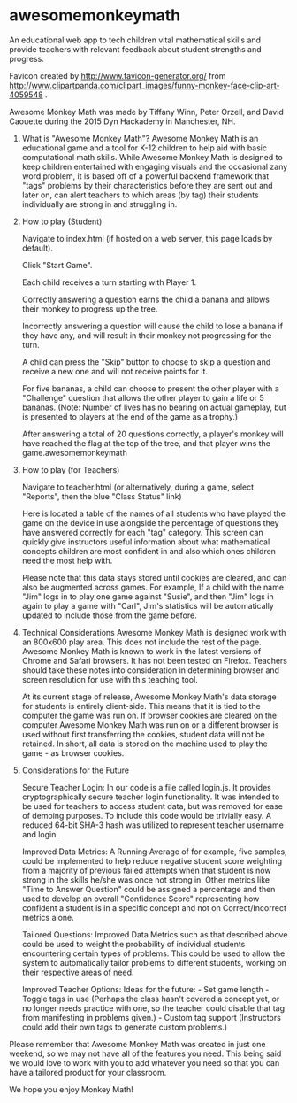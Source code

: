 # awesomemonkeymath
An educational web app to tech children vital mathematical skills and provide teachers with relevant feedback about student strengths and progress.

Favicon created by http://www.favicon-generator.org/ from http://www.clipartpanda.com/clipart_images/funny-monkey-face-clip-art-4059548 .


Awesome Monkey Math was made by Tiffany Winn, Peter Orzell, and David Caouette during the 2015 Dyn Hackademy in Manchester, NH.


1. What is "Awesome Monkey Math"?
    Awesome Monkey Math is an educational game and a tool for K-12 children to help aid with basic computational math skills.  While Awesome Monkey Math is designed to keep children entertained with engaging visuals and the occasional zany word problem, it is based off of a powerful backend framework that "tags" problems by their characteristics before they are sent out and later on, can alert teachers to which areas (by tag) their students individually are strong in and struggling in.


2. How to play (Student)
    
    Navigate to index.html (if hosted on a web server, this page loads by default).

    Click "Start Game".
    
    Each child receives a turn starting with Player 1.

    Correctly answering a question earns the child a banana and allows their monkey to progress up the tree.

    Incorrectly answering a question will cause the child to lose a banana if they have any, and will result in their monkey not progressing for the turn.

    A child can press the "Skip" button to choose to skip a question and receive a new one and will not receive points for it.
    
    For five bananas, a child can choose to present the other player with a "Challenge" question that allows the other player to gain a life or 5 bananas.
    (Note:  Number of lives has no bearing on actual gameplay, but is presented to players at the end of the game as a trophy.)
    
    After answering a total of 20 questions correctly, a player's monkey will have reached the flag at the top of the tree, and that player wins the game.awesomemonkeymath

    
3. How to play (for Teachers)

    Navigate to teacher.html (or alternatively, during a game, select "Reports", then the blue "Class Status" link)
    
    Here is located a table of the names of all students who have played the game on the device in use alongside the percentage of questions they have answered correctly for each "tag" category.
    This screen can quickly give instructors useful information about what mathematical concepts children are most confident in and also which ones children need the most help with.
    
    Please note that this data stays stored until cookies are cleared, and can also be augmented across games.
    For example, If a child with the name "Jim" logs in to play one game against "Susie", and then "Jim" logs in again to play a game with "Carl", Jim's statistics will be automatically updated to include those from the game before.


4. Technical Considerations
    Awesome Monkey Math is designed work with an 800x600 play area.  This does not include the rest of the page.
    Awesome Monkey Math is known to work in the latest versions of Chrome and Safari browsers. It has not been tested on Firefox.
    Teachers should take these notes into consideration in determining browser and screen resolution for use with this teaching tool.

    At its current stage of release, Awesome Monkey Math's data storage for students is entirely client-side.  This means that it is tied to the computer the game was run on.  If browser cookies are cleared on the computer Awesome Monkey Math was run on or a different browser is used without first transferring the cookies, student data will not be retained.  In short, all data is stored on the machine used to play the game - as browser cookies.

    
5. Considerations for the Future

    Secure Teacher Login:
        In our code is a file called login.js.  It provides cryptographically secure teacher login functionality.  It was intended to be used for teachers to access student data, but was removed for ease of demoing purposes.  To include this code would be trivially easy.  A reduced 64-bit SHA-3 hash was utilized to represent teacher username and login.
        
    Improved Data Metrics:
        A Running Average of for example, five samples, could be implemented to help reduce negative student score weighting from a majority of previous failed attempts when that student is now strong in the skills he/she was once not strong in.
        Other metrics like "Time to Answer Question" could be assigned a percentage and then used to develop an overall "Confidence Score" representing how confident a student is in a specific concept and not on Correct/Incorrect metrics alone.
    
    Tailored Questions:
        Improved Data Metrics such as that described above could be used to weight the probability of individual students encountering certain types of problems.
        This could be used to allow the system to automatically tailor problems to different students, working on their respective areas of need.
    
    Improved Teacher Options:
        Ideas for the future:
            - Set game length
            - Toggle tags in use (Perhaps the class hasn't covered a concept yet, or no longer needs practice with one, so the teacher could disable that tag from manifesting in problems given.)
            - Custom tag support (Instructors could add their own tags to generate custom problems.)
    

Please remember that Awesome Monkey Math was created in just one weekend, so we may not have all of the features you need.
This being said we would love to work with you to add whatever you need so that you can have a tailored product for your classroom.

We hope you enjoy Monkey Math!